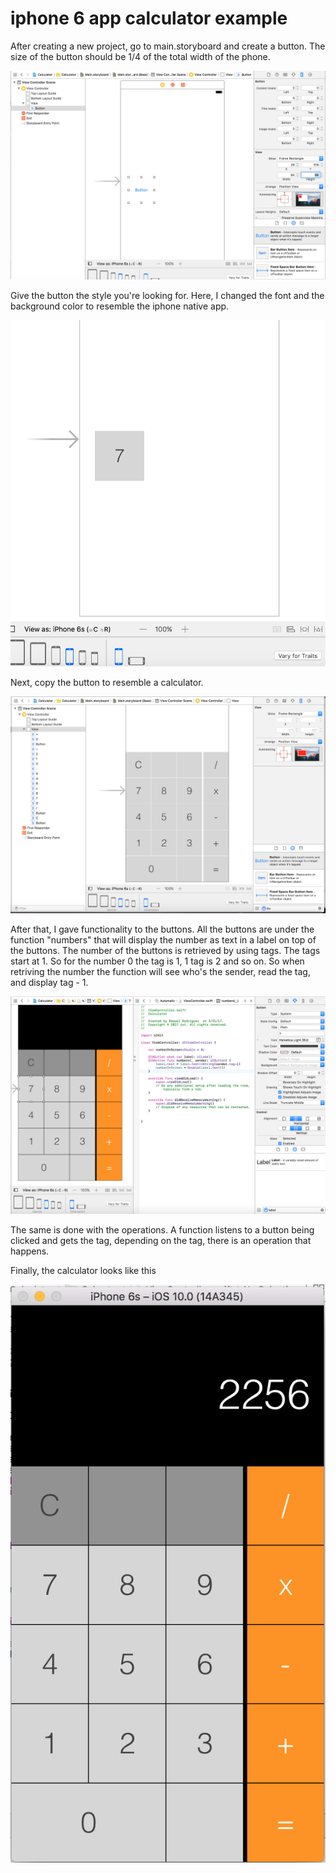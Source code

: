 # iphone 6 app calculator example

After creating a new project, go to main.storyboard and create a button. The size of the button should be 1/4 of the total width of the phone. 

![alt text](https://github.com/raquerod/calc/blob/master/images/Screen%20Shot%202017-03-31%20at%2011.20.26%20PM.png "Create Button")

Give the button the style you're looking for. Here, I changed the font and the background color to resemble the iphone native app.

![alt text](https://github.com/raquerod/calc/blob/master/images/Screen%20Shot%202017-04-02%20at%203.07.42%20PM.png "Create Style")

Next, copy the button to resemble a calculator.

![alt text](https://github.com/raquerod/calc/blob/master/images/Screen%20Shot%202017-04-02%20at%203.09.40%20PM.png "Calculator Style")

After that, I gave functionality to the buttons. All the buttons are under the function "numbers" that will display the number as text in a label on top of the buttons. The number of the buttons is retrieved by using tags. The tags start at 1. So for the number 0 the tag is 1, 1 tag is 2 and so on. So when retriving the number the function will see who's the sender, read the tag, and display tag - 1.

![alt text](https://github.com/raquerod/calc/blob/master/images/Screen%20Shot%202017-04-02%20at%204.55.07%20PM.png "Calculator Functionality")

The same is done with the operations. A function listens to a button being clicked and gets the tag, depending on the tag, there is an operation that happens. 

Finally, the calculator looks like this

![alt text](https://github.com/raquerod/calc/blob/master/images/Screen%20Shot%202017-04-05%20at%2012.56.45%20PM.png "Calculator Finished")

